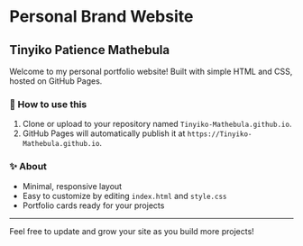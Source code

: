 # Personal Brand Website

## Tinyiko Patience Mathebula

Welcome to my personal portfolio website! Built with simple HTML and CSS, hosted on GitHub Pages.

### 🚀 How to use this
1. Clone or upload to your repository named `Tinyiko-Mathebula.github.io`.
2. GitHub Pages will automatically publish it at `https://Tinyiko-Mathebula.github.io`.

### ✨ About
- Minimal, responsive layout
- Easy to customize by editing `index.html` and `style.css`
- Portfolio cards ready for your projects

---

Feel free to update and grow your site as you build more projects!
